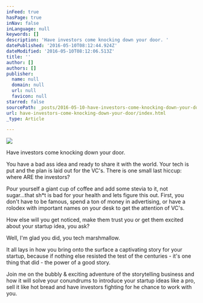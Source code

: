 ```yaml
---
inFeed: true
hasPage: true
inNav: false
inLanguage: null
keywords: []
description: 'Have investors come knocking down your door. '
datePublished: '2016-05-10T08:12:44.924Z'
dateModified: '2016-05-10T08:12:06.513Z'
title: ''
author: []
authors: []
publisher:
  name: null
  domain: null
  url: null
  favicon: null
starred: false
sourcePath: _posts/2016-05-10-have-investors-come-knocking-down-your-door.md
url: have-investors-come-knocking-down-your-door/index.html
_type: Article

---
```

![](https://the-grid-user-content.s3-us-west-2.amazonaws.com/263f85a4-b7dd-4312-8010-02255e58a340.jpg)

Have investors come knocking down your door. 

You have a bad ass idea and ready to share it with the world. Your tech is put and the plan is laid out for the VC's. There is one small last hiccup: where ARE the investors?

Pour yourself a giant cup of coffee and add some stevia to it, not sugar...that sh\*t is bad for your health and lets figure this out. First, you don't have to be famous, spend a ton of money in advertising, or have a rolodex with important names on your desk to get the attention of VC's.

How else will you get noticed, make them trust you or get them excited about your startup idea, you ask?

Well, I'm glad you did, you tech marshmallow. 

It all lays in how you bring onto the surface a captivating story for your startup, because if nothing else resisted the test of the centuries - it's one thing that did - the power of a good story.

Join me on the bubbly & exciting adventure of the storytelling business and how it will solve your conundrums to introduce your startup ideas like a pro, sell it like hot bread and have investors fighting for he chance to work with you.